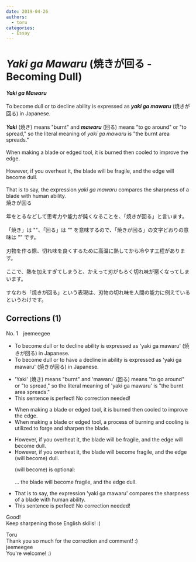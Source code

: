 ```yaml
---
date: 2019-04-26
authors:
  - toru
categories:
  - Essay
---
```


<h1 id="subject_show"><strong><em>Yaki ga Mawaru</strong></em> (焼きが回る - Becoming Dull)</h1>
<div class="date" hidden>Apr 26, 2019 23:31</div>
<div id="post"><div id="body_show_ori">
<strong><em>Yaki ga Mawaru</strong></em><br/><br/>To become dull or to decline ability is expressed as <strong><em>yaki ga mawaru</em></strong> (焼きが回る) in Japanese.<br/><br/> <strong><em>Yaki</em></strong> (焼き) means "burnt" and <strong><em>mawaru</em></strong> (回る) means "to go around" or "to spread," so the literal meaning of <em>yaki ga mawaru</em> is "the burnt area spreads."<br/><br/>When making a blade or edged tool, it is burned then cooled to improve the edge.<br/><br/>However, if you overheat it, the blade will be fragile, and the edge will become dull.<br/><br/>That is to say, the expression <em>yaki ga mawaru</em> compares the sharpness of a blade with human ability.
</div></div>

<!-- more -->

<div id="post_ja"><div id="body_show_mo">
焼きが回る<br/><br/>年をとるなどして思考力や能力が鈍くなることを、「焼きが回る」と言います。<br/><br/>「焼き」は ""、「回る」は "" を意味するので、「焼きが回る」の文字どおりの意味は "" です。<br/><br/>刃物を作る際、切れ味を良くするために高温に熱してから冷やす工程があります。<br/><br/>ここで、熱を加えすぎてしまうと、かえって刃がもろく切れ味が悪くなってしまいます。<br/><br/>すなわち「焼きが回る」という表現は、刃物の切れ味を人間の能力に例えているというわけです。
</div></div>

## Corrections (1)
<div id="block"><div class="first_name"> No. 1　<span class="just_name">jeemeegee</span></div><div id="block2">
<ul class="correction_field">
<li class="incorrect">To become dull or to decline ability is expressed as 'yaki ga mawaru' (焼きが回る) in Japanese.</li>
<li class="corrected correct">
To become dull or to<span class="f_bold"> have a</span> decline <span class="f_bold">in</span> ability is expressed as 'yaki ga mawaru' (焼きが回る) in Japanese.
</li>
</ul>
<ul class="correction_field">
<li class="incorrect">'Yaki' (焼き) means "burnt" and 'mawaru' (回る) means "to go around" or "to spread," so the literal meaning of 'yaki ga mawaru' is "the burnt area spreads."</li>
<li class="corrected perfect">This sentence is perfect! No correction needed!</li>
</ul>
<ul class="correction_field">
<li class="incorrect">When making a blade or edged tool, it is burned then cooled to improve the edge.</li>
<li class="corrected correct">
When making a blade or edged tool, <span class="f_bold">a process of burning and cooling is utilized to</span> <span class="f_bold">forge and sharpen the blade</span>.
</li>
</ul>
<ul class="correction_field">
<li class="incorrect">However, if you overheat it, the blade will be fragile, and the edge will become dull.</li>
<li class="corrected correct">
However, if you overheat it, the blade will <span class="f_bold">become</span> fragile, and the edge <span class="f_gray">(will become)</span> dull.
<p class="correction_comment">(will become) is optional:<br/><br/>... the blade will become fragile, and the edge dull.</p>
</li>
</ul>
<ul class="correction_field">
<li class="incorrect">That is to say, the expression 'yaki ga mawaru' compares the sharpness of a blade with human ability.</li>
<li class="corrected perfect">This sentence is perfect! No correction needed!</li>
</ul>
<p class="comment_small">
 Good!
 <br/>
 Keep sharpening those English skills! :)
</p>

</div><div class="name"><span class="just_name">Toru</span><br>
Thank you so much for the correction and comment! :)
</div>
<div class="name"><span class="just_name">jeemeegee</span><br>
You're welcome! :)
</div>
</div>
